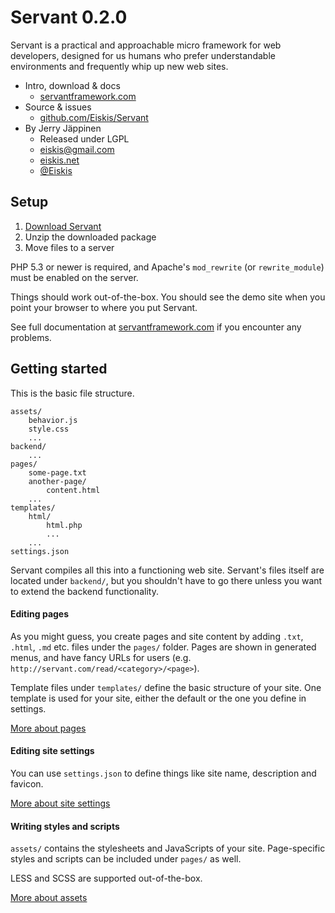 
# Servant 0.2.0

Servant is a practical and approachable micro framework for web developers, designed for us humans who prefer understandable environments and frequently whip up new web sites.

- Intro, download & docs
	- [servantframework.com](http://servantframework.com/)
- Source & issues
	- [github.com/Eiskis/Servant](https://github.com/Eiskis/Servant/)
- By Jerry Jäppinen
	- Released under LGPL
	- [eiskis@gmail.com](mailto:eiskis@gmail.com)
	- [eiskis.net](http://eiskis.net/)
	- [@Eiskis](https://twitter.com/Eiskis)



## Setup

1. [Download Servant](https://github.com/Eiskis/Servant/archive/master.zip)
2. Unzip the downloaded package
3. Move files to a server

PHP 5.3 or newer is required, and Apache's `mod_rewrite` (or `rewrite_module`) must be enabled on the server.

Things should work out-of-the-box. You should see the demo site when you point your browser to where you put Servant.

See full documentation at [servantframework.com](http://servantframework.com/) if you encounter any problems.



## Getting started

This is the basic file structure.

	assets/
		behavior.js
		style.css
		...
	backend/
		...
	pages/
		some-page.txt
		another-page/
			content.html
		...
	templates/
		html/
			html.php
			...
		...
	settings.json

Servant compiles all this into a functioning web site. Servant's files itself are located under `backend/`, but you shouldn't have to go there unless you want to extend the backend functionality.



#### Editing pages

As you might guess, you create pages and site content by adding `.txt`, `.html`, `.md` etc. files under the `pages/` folder. Pages are shown in generated menus, and have fancy URLs for users (e.g. `http://servant.com/read/<category>/<page>`).

Template files under `templates/` define the basic structure of your site. One template is used for your site, either the default or the one you define in settings.

[More about pages](http://servantframework.com/read/guides/pages/)



#### Editing site settings

You can use `settings.json` to define things like site name, description and favicon.

[More about site settings](http://servantframework.com/read/guides/site-settings/)



#### Writing styles and scripts

`assets/` contains the stylesheets and JavaScripts of your site. Page-specific styles and scripts can be included under `pages/` as well.

LESS and SCSS are supported out-of-the-box.

[More about assets](http://servantframework.com/read/guides/assets/)
